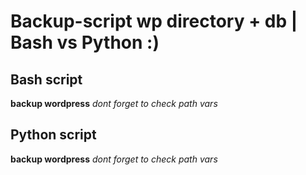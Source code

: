 # Backup-script wp directory + db | Bash vs Python :)
## Bash script 
**backup wordpress** *dont forget to check path vars*
## Python script
**backup wordpress** *dont forget to check path vars*